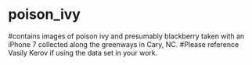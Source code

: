 # poison_ivy
#contains images of poison ivy and presumably blackberry taken with an iPhone 7 collected along the greenways in Cary, NC.
#Please reference Vasily Kerov if using the data set in your work.
